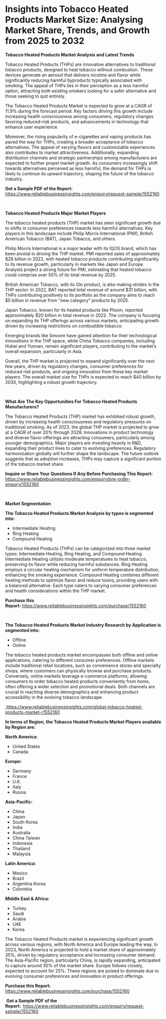 <p><h1>Insights into Tobacco Heated Products Market Size: Analysing Market Share, Trends, and Growth from 2025 to 2032</h1></p><p><strong>Tobacco Heated Products Market Analysis and Latest Trends</strong></p>
<p><p>Tobacco Heated Products (THPs) are innovative alternatives to traditional tobacco products, designed to heat tobacco without combustion. These devices generate an aerosol that delivers nicotine and flavor while significantly reducing harmful byproducts typically associated with smoking. The appeal of THPs lies in their perception as a less harmful option, attracting both existing smokers looking for a safer alternative and those seeking to quit entirely.</p><p>The Tobacco Heated Products Market is expected to grow at a CAGR of 11.9% during the forecast period. Key factors driving this growth include increasing health consciousness among consumers, regulatory changes favoring reduced-risk products, and advancements in technology that enhance user experience. </p><p>Moreover, the rising popularity of e-cigarettes and vaping products has paved the way for THPs, creating a broader acceptance of tobacco alternatives. The appeal of varying flavors and customizable experiences also contributes to market attractiveness. Additionally, expanding distribution channels and strategic partnerships among manufacturers are expected to further propel market growth. As consumers increasingly shift towards alternatives perceived as less harmful, the demand for THPs is likely to continue its upward trajectory, shaping the future of the tobacco industry.</p></p>
<p><strong>Get a Sample PDF of the Report:&nbsp;</strong> <a href="https://www.reliablebusinessinsights.com/enquiry/request-sample/1552160?utm_campaign=3456&utm_medium=2&utm_source=Github&utm_content=ia&utm_term=15042025&utm_id=tobacco-heated-products">https://www.reliablebusinessinsights.com/enquiry/request-sample/1552160</a></p>
<p>&nbsp;</p>
<p><strong>Tobacco Heated Products Major Market Players</strong></p>
<p><p>The tobacco heated products (THP) market has seen significant growth due to shifts in consumer preferences towards less harmful alternatives. Key players in this landscape include Philip Morris International (PMI), British American Tobacco (BAT), Japan Tobacco, and others. </p><p>Philip Morris International is a major leader with its IQOS brand, which has been pivotal in driving the THP market. PMI reported sales of approximately $28 billion in 2022, with heated tobacco products contributing significantly to its revenue growth, particularly in markets like Japan and Europe. Analysts project a strong future for PMI, estimating that heated tobacco could comprise over 50% of its total revenue by 2025.</p><p>British American Tobacco, with its Glo product, is also making strides in the THP sector. In 2022, BAT reported total revenue of around $31 billion, with THPs contributing positively to its portfolio as the company aims to reach $5 billion in revenue from "new category" products by 2025.</p><p>Japan Tobacco, known for its heated products like Ploom, reported approximately $20 billion in total revenue in 2022. The company is focusing on expanding its THP offerings across various markets, anticipating growth driven by increasing restrictions on combustible tobacco.</p><p>Emerging brands like Smoore have gained attention for their technological innovations in the THP space, while China Tobacco companies, including Hubei and Yunnan, remain significant players, contributing to the market’s overall expansion, particularly in Asia.</p><p>Overall, the THP market is projected to expand significantly over the next few years, driven by regulatory changes, consumer preferences for reduced risk products, and ongoing innovation from these key market players. The overall market size for THPs is expected to reach $40 billion by 2030, highlighting a robust growth trajectory.</p></p>
<p>&nbsp;</p>
<p><strong>What Are The Key Opportunities For Tobacco Heated Products Manufacturers?</strong></p>
<p><p>The Tobacco Heated Products (THP) market has exhibited robust growth, driven by increasing health consciousness and regulatory pressures on traditional smoking. As of 2023, the global THP market is projected to grow at a CAGR of over 20% through 2028. Innovations in product technology and diverse flavor offerings are attracting consumers, particularly among younger demographics. Major players are investing heavily in R&D, expanding their product lines to cater to evolving preferences. Regulatory harmonization globally will further shape the landscape. The future outlook suggests that as adoption increases, THPs may capture a significant portion of the tobacco market share.</p></p>
<p><strong>Inquire or Share Your Questions If Any Before Purchasing This Report:</strong> <a href="https://www.reliablebusinessinsights.com/enquiry/pre-order-enquiry/1552160?utm_campaign=3456&utm_medium=2&utm_source=Github&utm_content=ia&utm_term=15042025&utm_id=tobacco-heated-products">https://www.reliablebusinessinsights.com/enquiry/pre-order-enquiry/1552160</a></p>
<p>&nbsp;</p>
<p><strong>Market Segmentation</strong></p>
<p><strong>The Tobacco Heated Products Market Analysis by types is segmented into:</strong></p>
<p><ul><li>Intermediate Heating</li><li>Ring Heating</li><li>Compound Heating</li></ul></p>
<p><p>Tobacco Heated Products (THPs) can be categorized into three market types: Intermediate Heating, Ring Heating, and Compound Heating. Intermediate Heating utilizes moderate temperatures to heat tobacco, preserving its flavor while reducing harmful substances. Ring Heating employs a circular heating mechanism for uniform temperature distribution, enhancing the smoking experience. Compound Heating combines different heating methods to optimize flavor and reduce toxins, providing users with a balanced alternative. Each type caters to varying consumer preferences and health considerations within the THP market.</p></p>
<p><strong>Purchase this Report:&nbsp;</strong><a href="https://www.reliablebusinessinsights.com/purchase/1552160?utm_campaign=3456&utm_medium=2&utm_source=Github&utm_content=ia&utm_term=15042025&utm_id=tobacco-heated-products">https://www.reliablebusinessinsights.com/purchase/1552160</a></p>
<p>&nbsp;</p>
<p><strong>The Tobacco Heated Products Market Industry Research by Application is segmented into:</strong></p>
<p><ul><li>Offline</li><li>Online</li></ul></p>
<p><p>The tobacco heated products market encompasses both offline and online applications, catering to different consumer preferences. Offline markets include traditional retail locations, such as convenience stores and specialty shops, where customers can physically browse and purchase products. Conversely, online markets leverage e-commerce platforms, allowing consumers to order tobacco heated products conveniently from home, often offering a wider selection and promotional deals. Both channels are crucial in reaching diverse demographics and enhancing product accessibility in the evolving tobacco landscape.</p></p>
<p><a href="https://www.reliablebusinessinsights.com/global-tobacco-heated-products-market-r1552160?utm_campaign=3456&utm_medium=2&utm_source=Github&utm_content=ia&utm_term=15042025&utm_id=tobacco-heated-products">&nbsp;https://www.reliablebusinessinsights.com/global-tobacco-heated-products-market-r1552160</a></p>
<p><strong>In terms of Region, the Tobacco Heated Products Market Players available by Region are:</strong></p>
<p>
    <p> <strong> North America: </strong>
        <ul>
            <li>United States</li>
            <li>Canada</li>
        </ul>
        </p> 
    <p> <strong> Europe: </strong>
        <ul>
            <li>Germany</li>
            <li>France</li>
            <li>U.K.</li>
            <li>Italy</li>
            <li>Russia</li>
        </ul>
        </p> 
    <p> <strong> Asia-Pacific: </strong>
        <ul>
            <li>China</li>
            <li>Japan</li>
            <li>South Korea</li>
            <li>India</li>
            <li>Australia</li>
            <li>China Taiwan</li>
            <li>Indonesia</li>
            <li>Thailand</li>
            <li>Malaysia</li>
        </ul>
        </p> 
    <p> <strong> Latin America: </strong>
        <ul>
            <li>Mexico</li>
            <li>Brazil</li>
            <li>Argentina Korea</li>
            <li>Colombia</li>
        </ul>
        </p> 
    <p> <strong> Middle East & Africa: </strong>
        <ul>
            <li>Turkey</li>
            <li>Saudi</li>
            <li>Arabia</li>
            <li>UAE</li>
            <li>Korea</li>
        </ul>
    </p>
    </p>
<p><p>The Tobacco Heated Products market is experiencing significant growth across various regions, with North America and Europe leading the way. In 2023, North America is projected to hold a market share of approximately 35%, driven by regulatory acceptance and increasing consumer demand. The Asia-Pacific region, particularly China, is rapidly expanding, anticipated to capture around 30% of the market share. Europe follows closely, expected to account for 25%. These regions are poised to dominate due to evolving consumer preferences and innovation in product offerings.</p></p>
<p><strong>Purchase this Report: </strong><a href="https://www.reliablebusinessinsights.com/purchase/1552160?utm_campaign=3456&utm_medium=2&utm_source=Github&utm_content=ia&utm_term=15042025&utm_id=tobacco-heated-products">https://www.reliablebusinessinsights.com/purchase/1552160</a></p>
<p>&nbsp;<strong>Get a Sample PDF of the Report:&nbsp;&nbsp;</strong><a href="https://www.reliablebusinessinsights.com/enquiry/request-sample/1552160?utm_campaign=3456&utm_medium=2&utm_source=Github&utm_content=ia&utm_term=15042025&utm_id=tobacco-heated-products">https://www.reliablebusinessinsights.com/enquiry/request-sample/1552160</a></p>
<p><strong></strong></p>
<p><p></p><p></p><p></p></p>